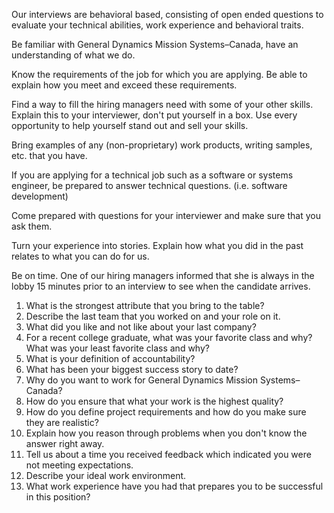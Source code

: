 Our interviews are behavioral based, consisting of open ended questions to evaluate your technical abilities, work experience and behavioral traits.

Be familiar with General Dynamics Mission Systems–Canada, have an understanding of what we do.

Know the requirements of the job for which you are applying. Be able to explain how you meet and exceed these requirements.

Find a way to fill the hiring managers need with some of your other skills. Explain this to your interviewer, don't put yourself in a box. Use every opportunity to help yourself stand out and sell your skills.

Bring examples of any (non-proprietary) work products, writing samples, etc. that you have.

If you are applying for a technical job such as a software or systems engineer, be prepared to answer technical questions. (i.e. software development)

Come prepared with questions for your interviewer and make sure that you ask them.

Turn your experience into stories. Explain how what you did in the past relates to what you can do for us.

Be on time. One of our hiring managers informed that she is always in the lobby 15 minutes prior to an interview to see when the candidate arrives.


1. What is the strongest attribute that you bring to the table?
2. Describe the last team that you worked on and your role on it.
3. What did you like and not like about your last company?
4. For a recent college graduate, what was your favorite class and why? What was your least favorite class and why?
5. What is your definition of accountability?
6. What has been your biggest success story to date?
7. Why do you want to work for General Dynamics Mission Systems–Canada?
8. How do you ensure that what your work is the highest quality?
9. How do you define project requirements and how do you make sure they are realistic?
10. Explain how you reason through problems when you don't know the answer right away.
11. Tell us about a time you received feedback which indicated you were not meeting expectations.
12. Describe your ideal work environment.
13. What work experience have you had that prepares you to be successful in this position?
